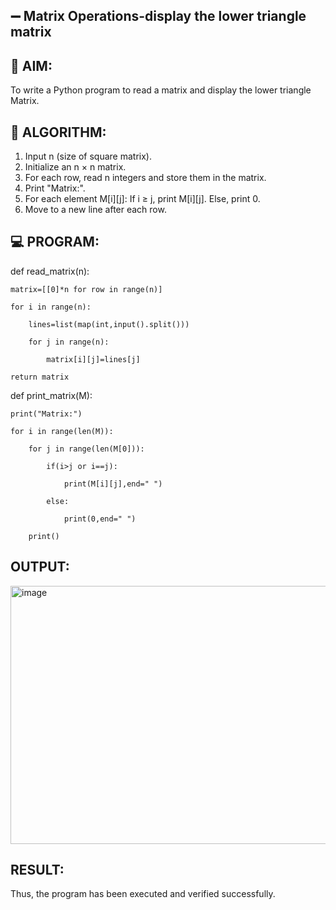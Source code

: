 ## ➖ Matrix Operations-display the lower triangle matrix

## 🎯 AIM:
To write a Python program to read a matrix and display the lower triangle Matrix.

## 🧠 ALGORITHM:
1. Input n (size of square matrix).
2. Initialize an n × n matrix.
3. For each row, read n integers and store them in the matrix.
4. Print "Matrix:".
5. For each element M[i][j]: If i ≥ j, print M[i][j]. Else, print 0.
6. Move to a new line after each row.

## 💻 PROGRAM:
def read_matrix(n):
    
    matrix=[[0]*n for row in range(n)]
    
    for i in range(n):
    
        lines=list(map(int,input().split()))
        
        for j in range(n):
        
            matrix[i][j]=lines[j]
    
    return matrix

def print_matrix(M):

    print("Matrix:")
    
    for i in range(len(M)):
    
        for j in range(len(M[0])):
        
            if(i>j or i==j):
            
                print(M[i][j],end=" ")
           
            else:
            
                print(0,end=" ")
       
        print()

## OUTPUT:
<img width="665" height="413" alt="image" src="https://github.com/user-attachments/assets/7baf92c7-068c-4c0b-b183-fc5b3aeedfb4" />

## RESULT:
Thus, the program has been executed and verified successfully.

